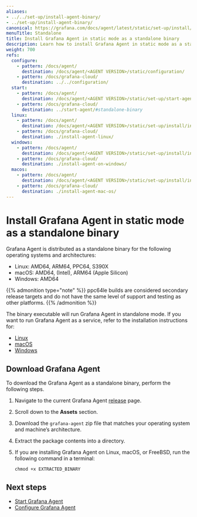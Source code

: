```yaml
---
aliases:
- ../../set-up/install-agent-binary/
- ../set-up/install-agent-binary/
canonical: https://grafana.com/docs/agent/latest/static/set-up/install/install-agent-binary/
menuTitle: Standalone
title: Install Grafana Agent in static mode as a standalone binary
description: Learn how to install Grafana Agent in static mode as a standalone binary
weight: 700
refs:
  configure:
    - pattern: /docs/agent/
      destination: /docs/agent/<AGENT VERSION>/static/configuration/
    - pattern: /docs/grafana-cloud/
      destination: ../../configuration/
  start:
    - pattern: /docs/agent/
      destination: /docs/agent/<AGENT VERSION>/static/set-up/start-agent/#standalone-binary
    - pattern: /docs/grafana-cloud/
      destination: ../start-agent/#standalone-binary
  linux:
    - pattern: /docs/agent/
      destination: /docs/agent/<AGENT VERSION>/static/set-up/install/install-agent-linux/
    - pattern: /docs/grafana-cloud/
      destination: ./install-agent-linux/
  windows:
    - pattern: /docs/agent/
      destination: /docs/agent/<AGENT VERSION>/static/set-up/install/install-agent-on-windows/
    - pattern: /docs/grafana-cloud/
      destination: ./install-agent-on-windows/
  macos:
    - pattern: /docs/agent/
      destination: /docs/agent/<AGENT VERSION>/static/set-up/install/install-agent-macos/
    - pattern: /docs/grafana-cloud/
      destination: ./install-agent-mac-os/
---
```


# Install Grafana Agent in static mode as a standalone binary

Grafana Agent is distributed as a standalone binary for the following operating systems and architectures:

* Linux: AMD64, ARM64, PPC64, S390X
* macOS: AMD64, (Intel),  ARM64 (Apple Silicon)
* Windows: AMD64

{{% admonition type="note" %}}
ppc64le builds are considered secondary release targets and do not have the same level of support and testing as other platforms.
{{% /admonition %}}

The binary executable will run Grafana Agent in standalone mode. If you want to run Grafana Agent as a service, refer to the installation instructions for:

* [Linux](ref:linux)
* [macOS](ref:macos)
* [Windows](ref:windows)

## Download Grafana Agent

To download the Grafana Agent as a standalone binary, perform the following steps.

1. Navigate to the current Grafana Agent [release](https://github.com/grafana/agent/releases) page.

1. Scroll down to the **Assets** section.

1. Download the `grafana-agent` zip file that matches your operating system and machine’s architecture.

1. Extract the package contents into a directory.

1. If you are installing Grafana Agent on Linux, macOS, or FreeBSD, run the following command in a terminal:

   ```shell
   chmod +x EXTRACTED_BINARY
   ```

## Next steps

* [Start Grafana Agent](ref:start)
* [Configure Grafana Agent](ref:configure)

